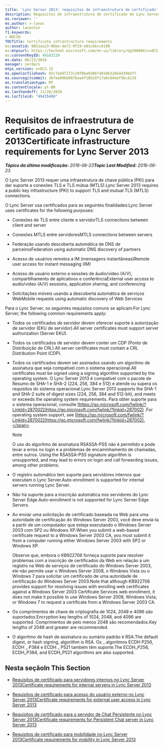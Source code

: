 ```yaml
---
title: 'Lync Server 2013: requisitos de infraestrutura de certificado'
description: Requisitos de infraestrutura de certificado do Lync Server 2013.
ms.reviewer: ''
ms.author: v-lanac
author: lanachin
f1.keywords:
- NOCSH
TOCTitle: Certificate infrastructure requirements
ms:assetid: 0051aa23-0bbe-4e72-9f29-e01c6bcc6190
ms:mtpsurl: https://technet.microsoft.com/en-us/library/Gg398066(v=OCS.15)
ms:contentKeyID: 48183219
ms.date: 06/23/2016
manager: serdars
mtps_version: v=OCS.15
ms.openlocfilehash: 02c7e69f272c29f0ba9386f403db326b4d39bbff
ms.sourcegitcommit: 36fee89bb887bea4f18b19f17a8c69daf5bc423d
ms.translationtype: MT
ms.contentlocale: pt-BR
ms.lasthandoff: 11/26/2020
ms.locfileid: "49435408"
---
```

# <a name="certificate-infrastructure-requirements-for-lync-server-2013"></a><span data-ttu-id="71a5f-103">Requisitos de infraestrutura de certificado para o Lync Server 2013</span><span class="sxs-lookup"><span data-stu-id="71a5f-103">Certificate infrastructure requirements for Lync Server 2013</span></span>

<div data-xmlns="http://www.w3.org/1999/xhtml">

<div class="topic" data-xmlns="http://www.w3.org/1999/xhtml" data-msxsl="urn:schemas-microsoft-com:xslt" data-cs="https://msdn.microsoft.com/">

<div data-asp="https://msdn2.microsoft.com/asp">



</div>

<div id="mainSection">

<div id="mainBody"><span data-ttu-id="71a5f-104">

<span> </span></span><span class="sxs-lookup"><span data-stu-id="71a5f-104">

<span> </span></span></span>

<span data-ttu-id="71a5f-105">_**Tópico da última modificação:** 2016-06-23_</span><span class="sxs-lookup"><span data-stu-id="71a5f-105">_**Topic Last Modified:** 2016-06-23_</span></span>

<span data-ttu-id="71a5f-106">O Lync Server 2013 requer uma infraestrutura de chave pública (PKI) para dar suporte a conexões TLS e TLS mútua (MTLS).</span><span class="sxs-lookup"><span data-stu-id="71a5f-106">Lync Server 2013 requires a public key infrastructure (PKI) to support TLS and mutual TLS (MTLS) connections.</span></span>

<span data-ttu-id="71a5f-107">O Lync Server usa certificados para as seguintes finalidades:</span><span class="sxs-lookup"><span data-stu-id="71a5f-107">Lync Server uses certificates for the following purposes:</span></span>

  - <span data-ttu-id="71a5f-108">Conexões de TLS entre cliente e servidor</span><span class="sxs-lookup"><span data-stu-id="71a5f-108">TLS connections between client and server</span></span>

  - <span data-ttu-id="71a5f-109">Conexões MTLS entre servidores</span><span class="sxs-lookup"><span data-stu-id="71a5f-109">MTLS connections between servers</span></span>

  - <span data-ttu-id="71a5f-110">Federação usando descoberta automática de DNS de parceiros</span><span class="sxs-lookup"><span data-stu-id="71a5f-110">Federation using automatic DNS discovery of partners</span></span>

  - <span data-ttu-id="71a5f-111">Acesso de usuários remotos a IM (mensagens instantâneas)</span><span class="sxs-lookup"><span data-stu-id="71a5f-111">Remote user access for instant messaging (IM)</span></span>

  - <span data-ttu-id="71a5f-112">Acesso de usuário externo a sessões de áudio/vídeo (A/V), compartilhamento de aplicativos e conferência</span><span class="sxs-lookup"><span data-stu-id="71a5f-112">External user access to audio/video (A/V) sessions, application sharing, and conferencing</span></span>

  - <span data-ttu-id="71a5f-113">Solicitações móveis usando a descoberta automática de serviços Web</span><span class="sxs-lookup"><span data-stu-id="71a5f-113">Mobile requests using automatic discovery of Web Services</span></span>

<span data-ttu-id="71a5f-114">Para o Lync Server, os seguintes requisitos comuns se aplicam:</span><span class="sxs-lookup"><span data-stu-id="71a5f-114">For Lync Server, the following common requirements apply:</span></span>

  - <span data-ttu-id="71a5f-115">Todos os certificados de servidor devem oferecer suporte à autorização de servidor (EKU de servidor).</span><span class="sxs-lookup"><span data-stu-id="71a5f-115">All server certificates must support server authorization (Server EKU).</span></span>

  - <span data-ttu-id="71a5f-116">Todos os certificados de servidor devem conter um CDP (Ponto de Distribuição de CRL).</span><span class="sxs-lookup"><span data-stu-id="71a5f-116">All server certificates must contain a CRL Distribution Point (CDP).</span></span>

  - <span data-ttu-id="71a5f-117">Todos os certificados devem ser assinados usando um algoritmo de assinatura que seja compatível com o sistema operacional.</span><span class="sxs-lookup"><span data-stu-id="71a5f-117">All certificates must be signed using a signing algorithm supported by the operating system.</span></span> <span data-ttu-id="71a5f-118">O Lync Server 2013 é compatível com o pacote de Resumo de SHA-1 e SHA-2 (224, 256, 384 e 512) e atende ou supera os requisitos do sistema operacional.</span><span class="sxs-lookup"><span data-stu-id="71a5f-118">Lync Server 2013 supports the SHA-1 and SHA-2 suite of digest sizes (224, 256, 384 and 512-bit), and meets or exceeds the operating system requirements.</span></span> <span data-ttu-id="71a5f-119">Para obter suporte para o sistema operacional, consulte [https://go.microsoft.com/fwlink/?LinkId=287002](https://go.microsoft.com/fwlink/?linkid=287002) .</span><span class="sxs-lookup"><span data-stu-id="71a5f-119">For operating system support, see [https://go.microsoft.com/fwlink/?LinkId=287002](https://go.microsoft.com/fwlink/?linkid=287002).</span></span>
    
    <div>
    

    > [!NOTE]  
    > <span data-ttu-id="71a5f-120">O uso do algoritmo de assinatura RSASSA-PSS não é permitido e pode levar a erros no login e a problemas de encaminhamento de chamadas, entre outros. </span><span class="sxs-lookup"><span data-stu-id="71a5f-120">Using the RSASSA-PSS signature algorithm is unsupported, and may lead to errors on login and call forwarding issues, among other problems.</span></span>

    
    </div>

  - <span data-ttu-id="71a5f-121">O registro automático tem suporte para servidores internos que executam o Lync Server.</span><span class="sxs-lookup"><span data-stu-id="71a5f-121">Auto-enrollment is supported for internal servers running Lync Server.</span></span>

  - <span data-ttu-id="71a5f-122">Não há suporte para a inscrição automática nos servidores do Lync Server Edge.</span><span class="sxs-lookup"><span data-stu-id="71a5f-122">Auto-enrollment is not supported for Lync Server Edge Servers.</span></span>

  - <span data-ttu-id="71a5f-123">Ao enviar uma solicitação de certificado baseada na Web para uma autoridade de certificação do Windows Server 2003, você deve enviá-la a partir de um computador que esteja executando o Windows Server 2003 com SP2 ou Windows XP.</span><span class="sxs-lookup"><span data-stu-id="71a5f-123">When you submit a web-based certificate request to a Windows Server 2003 CA, you must submit it from a computer running either Windows Server 2003 with SP2 or Windows XP.</span></span>
    
    <span data-ttu-id="71a5f-124">Observe que, embora o KB922706 forneça suporte para resolver problemas com a inscrição de certificados da Web em relação a um registro na Web de serviços de certificado do Windows Server 2003, ele não permite usar o Windows Server 2008, o Windows Vista ou o Windows 7 para solicitar um certificado de uma autoridade de certificação do Windows Server 2003.</span><span class="sxs-lookup"><span data-stu-id="71a5f-124">Note that although KB922706 provides support for resolving issues with enrolling web certificates against a Windows Server 2003 Certificate Services web enrollment, it does not make it possible to use Windows Server 2008, Windows Vista, or Windows 7 to request a certificate from a Windows Server 2003 CA.</span></span>

  - <span data-ttu-id="71a5f-125">Os comprimentos de chave de criptografia de 1024, 2048 e 4096 são suportados.</span><span class="sxs-lookup"><span data-stu-id="71a5f-125">Encryption key lengths of 1024, 2048, and 4096 are supported.</span></span> <span data-ttu-id="71a5f-126">Comprimentos de pelo menos 2048 são recomendados.</span><span class="sxs-lookup"><span data-stu-id="71a5f-126">Key lengths of 2048 and greater are recommended.</span></span>

  - <span data-ttu-id="71a5f-127">O algoritmo de hash de assinatura ou sumário padrão é RSA.</span><span class="sxs-lookup"><span data-stu-id="71a5f-127">The default digest, or hash signing, algorithm is RSA.</span></span> <span data-ttu-id="71a5f-128">Os \_ algoritmos ECDH P256, ECDH \_ P384 e ECDH \_ P521 também têm suporte.</span><span class="sxs-lookup"><span data-stu-id="71a5f-128">The ECDH\_P256, ECDH\_P384, and ECDH\_P521 algorithms are also supported.</span></span> 

<div>

## <a name="in-this-section"></a><span data-ttu-id="71a5f-129">Nesta seção</span><span class="sxs-lookup"><span data-stu-id="71a5f-129">In This Section</span></span>

  - [<span data-ttu-id="71a5f-130">Requisitos de certificado para servidores internos no Lync Server 2013</span><span class="sxs-lookup"><span data-stu-id="71a5f-130">Certificate requirements for internal servers in Lync Server 2013</span></span>](lync-server-2013-certificate-requirements-for-internal-servers.md)

  - [<span data-ttu-id="71a5f-131">Requisitos de certificado para acesso do usuário externo no Lync Server 2013</span><span class="sxs-lookup"><span data-stu-id="71a5f-131">Certificate requirements for external user access in Lync Server 2013</span></span>](lync-server-2013-certificate-requirements-for-external-user-access.md)

  - [<span data-ttu-id="71a5f-132">Requisitos de certificado para o servidor de Chat Persistente no Lync Server 2013</span><span class="sxs-lookup"><span data-stu-id="71a5f-132">Certificate requirements for Persistent Chat server in Lync Server 2013</span></span>](lync-server-2013-certificate-requirements-for-persistent-chat-server.md)

  - [<span data-ttu-id="71a5f-133">Requisitos de certificado para mobilidade no Lync Server 2013</span><span class="sxs-lookup"><span data-stu-id="71a5f-133">Certificate requirements for mobility in Lync Server 2013</span></span>](lync-server-2013-certificate-requirements-for-mobility.md)

<span data-ttu-id="71a5f-134"></div>

</div>

<span> </span>

</div>

</div>

</span><span class="sxs-lookup"><span data-stu-id="71a5f-134"></div>

</div>

<span> </span>

</div>

</div>

</span></span></div>

